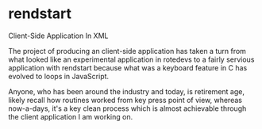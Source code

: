 # rendstart
Client-Side Application In XML

The project of producing an client-side application has taken a turn from what looked like an experimental application in rotedevs to a fairly servious application with rendstart because what was a keyboard feature in C has evolved to loops in JavaScript.

Anyone, who has been around the industry and today, is retirement age, likely recall how routines worked from key press point of view, whereas now-a-days, it's a key clean process which is almost achievable through the client application I am working on.
